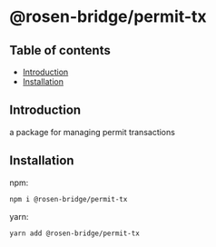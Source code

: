 # @rosen-bridge/permit-tx

## Table of contents

- [Introduction](#introduction)
- [Installation](#installation)

## Introduction

a package for managing permit transactions

## Installation

npm:

```sh
npm i @rosen-bridge/permit-tx
```

yarn:

```sh
yarn add @rosen-bridge/permit-tx
```
